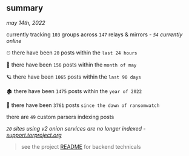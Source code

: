 
## summary
_may 14th, 2022_

currently tracking `103` groups across `147` relays & mirrors - _`54` currently online_

⏲ there have been `20` posts within the `last 24 hours`

🦈 there have been `156` posts within the `month of may`

🪐 there have been `1065` posts within the `last 90 days`

🏚 there have been `1475` posts within the `year of 2022`

🦕 there have been `3761` posts `since the dawn of ransomwatch`

there are `49` custom parsers indexing posts

_`20` sites using v2 onion services are no longer indexed - [support.torproject.org](https://support.torproject.org/onionservices/v2-deprecation/)_

> see the project [README](https://github.com/thetanz/ransomwatch#ransomwatch--) for backend technicals
